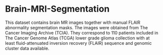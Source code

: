 # Brain-MRI-Segmentation

This dataset contains brain MR images together with manual FLAIR abnormality segmentation masks.
The images were obtained from The Cancer Imaging Archive (TCIA).
They correspond to 110 patients included in The Cancer Genome Atlas (TCGA) lower grade glioma collection with at least fluid-attenuated inversion recovery (FLAIR) sequence and genomic cluster data available.
